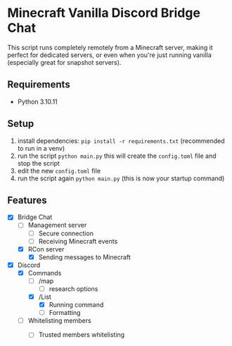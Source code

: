 # Minecraft Vanilla Discord Bridge Chat
This script runs completely remotely from a Minecraft server, making it perfect for dedicated servers, or even when you're just running vanilla (especially great for snapshot servers).

## Requirements
- Python 3.10.11

## Setup
1. install dependencies: `pip install -r requirements.txt` (recommended to run in a venv)
2. run the script `python main.py` this will create the `config.toml` file and stop the script
3. edit the new `config.toml` file
4. run the script again `python main.py` (this is now your startup command)

## Features
- [X] Bridge Chat
    - [ ] Management server
        - [ ] Secure connection
        - [ ] Receiving Minecraft events
    - [X] RCon server
        - [X] Sending messages to Minecraft 

- [X] Discord
    - [X] Commands
        - [ ] /map
            - [ ] research options
        - [X] /List 
            - [x] Running command
            - [ ] Formatting
    - [ ] Whitelisting members
        - [ ] Trusted members whitelisting

